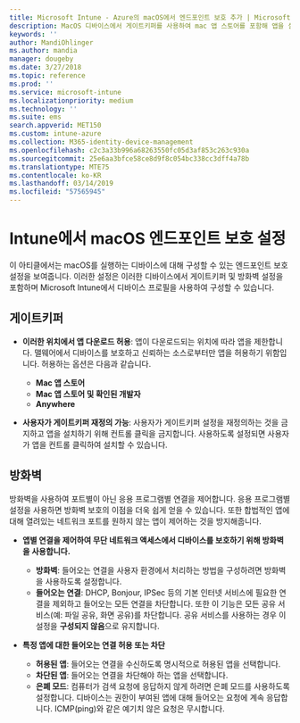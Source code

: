 ```yaml
---
title: Microsoft Intune - Azure의 macOS에서 엔드포인트 보호 추가 | Microsoft Docs
description: MacOS 디바이스에서 게이트키퍼를 사용하여 mac 앱 스토어를 포함해 앱을 설치할 수 있는 위치를 결정합니다. 또한 Microsoft Intune을 사용하여 방화벽이 특정 앱을 허용하도록 구성하거나 사용하도록 설정하고, 특정 앱을 차단하고, 은폐 모드를 사용하고 특정 유형의 들어오는 연결을 차단합니다.
keywords: ''
author: MandiOhlinger
ms.author: mandia
manager: dougeby
ms.date: 3/27/2018
ms.topic: reference
ms.prod: ''
ms.service: microsoft-intune
ms.localizationpriority: medium
ms.technology: ''
ms.suite: ems
search.appverid: MET150
ms.custom: intune-azure
ms.collection: M365-identity-device-management
ms.openlocfilehash: c2c3a33b996a68263550fc05d3af853c263c930a
ms.sourcegitcommit: 25e6aa3bfce58ce8d9f8c054bc338cc3dff4a78b
ms.translationtype: MTE75
ms.contentlocale: ko-KR
ms.lasthandoff: 03/14/2019
ms.locfileid: "57565945"
---
```

# <a name="macos-endpoint-protection-settings-in-intune"></a>Intune에서 macOS 엔드포인트 보호 설정

이 아티클에서는 macOS를 실행하는 디바이스에 대해 구성할 수 있는 엔드포인트 보호 설정을 보여줍니다. 이러한 설정은 이러한 디바이스에서 게이트키퍼 및 방화벽 설정을 포함하며 Microsoft Intune에서 디바이스 프로필을 사용하여 구성할 수 있습니다.

## <a name="gatekeeper"></a>게이트키퍼

- **이러한 위치에서 앱 다운로드 허용**: 앱이 다운로드되는 위치에 따라 앱을 제한합니다. 맬웨어에서 디바이스를 보호하고 신뢰하는 소스로부터만 앱을 허용하기 위함입니다. 허용하는 옵션은 다음과 같습니다. 
  - **Mac 앱 스토어**
  - **Mac 앱 스토어 및 확인된 개발자**
  - **Anywhere**

- **사용자가 게이트키퍼 재정의 가능**: 사용자가 게이트키퍼 설정을 재정의하는 것을 금지하고 앱을 설치하기 위해 컨트롤 클릭을 금지합니다. 사용하도록 설정되면 사용자가 앱을 컨트롤 클릭하여 설치할 수 있습니다.

## <a name="firewall"></a>방화벽

방화벽을 사용하여 포트별이 아닌 응용 프로그램별 연결을 제어합니다. 응용 프로그램별 설정을 사용하면 방화벽 보호의 이점을 더욱 쉽게 얻을 수 있습니다. 또한 합법적인 앱에 대해 열려있는 네트워크 포트를 원하지 않는 앱이 제어하는 것을 방지해줍니다.

- **앱별 연결을 제어하여 무단 네트워크 액세스에서 디바이스를 보호하기 위해 방화벽을 사용합니다.**
  - **방화벽**: 들어오는 연결을 사용자 환경에서 처리하는 방법을 구성하려면 방화벽을 사용하도록 설정합니다.
  - **들어오는 연결**: DHCP, Bonjour, IPSec 등의 기본 인터넷 서비스에 필요한 연결을 제외하고 들어오는 모든 연결을 차단합니다. 또한 이 기능은 모든 공유 서비스(예: 파일 공유, 화면 공유)를 차단합니다. 공유 서비스를 사용하는 경우 이 설정을 **구성되지 않음**으로 유지합니다.

- **특정 앱에 대한 들어오는 연결 허용 또는 차단**
  - **허용된 앱**: 들어오는 연결을 수신하도록 명시적으로 허용된 앱을 선택합니다.
  - **차단된 앱**: 들어오는 연결을 차단해야 하는 앱을 선택합니다.
  - **은폐 모드**: 컴퓨터가 검색 요청에 응답하지 않게 하려면 은폐 모드를 사용하도록 설정합니다. 디바이스는 권한이 부여된 앱에 대해 들어오는 요청에 계속 응답합니다. ICMP(ping)와 같은 예기치 않은 요청은 무시합니다.
